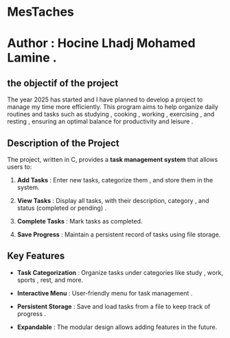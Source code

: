 # MesTaches 
# Author : Hocine Lhadj Mohamed Lamine .

## the objectif of the project  

The year 2025 has started and I have planned to develop a project to manage my time more efficiently.
This program aims to help organize daily routines and tasks such as studying , cooking , working , exercising , and resting , ensuring an optimal balance for productivity and leisure .

## Description of the Project
The project, written in C, provides a **task management system** that allows users to:  

1. **Add Tasks** : Enter new tasks, categorize them , and store them in the system.  

2. **View Tasks** : Display all tasks, with their description, category , and status (completed or pending) .  

3. **Complete Tasks** : Mark tasks as completed.  

4. **Save Progress** : Maintain a persistent record of tasks using file storage.  

## Key Features  

- **Task Categorization** : Organize tasks under categories like study , work, sports , rest, and more.  

- **Interactive Menu** : User-friendly menu for task management .

- **Persistent Storage** : Save and load tasks from a file to keep track of progress .  

- **Expandable** : The modular design allows adding features in the future.  

